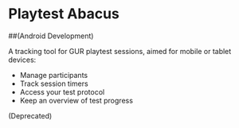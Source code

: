# Playtest Abacus
##(Android Development)

A tracking tool for GUR playtest sessions, aimed for mobile or tablet devices: 

- Manage participants
- Track session timers
- Access your test protocol
- Keep an overview of test progress

(Deprecated)

